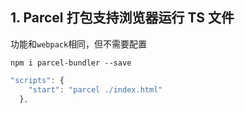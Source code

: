 ## 1. Parcel 打包支持浏览器运行 TS 文件

功能和`webpack`相同，但不需要配置

`npm i parcel-bundler --save`

```javascript
"scripts": {
    "start": "parcel ./index.html"
  },
```
